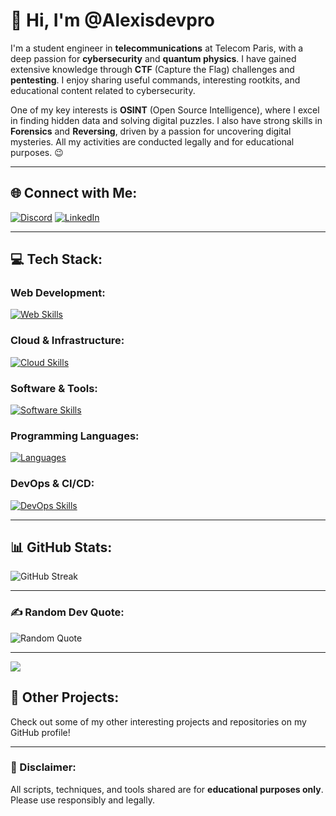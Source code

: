 # 👋 Hi, I'm @Alexisdevpro

I'm a student engineer in **telecommunications** at Telecom Paris, with a deep passion for **cybersecurity** and **quantum physics**. I have gained extensive knowledge through **CTF** (Capture the Flag) challenges and **pentesting**. I enjoy sharing useful commands, interesting rootkits, and educational content related to cybersecurity.

One of my key interests is **OSINT** (Open Source Intelligence), where I excel in finding hidden data and solving digital puzzles. I also have strong skills in **Forensics** and **Reversing**, driven by a passion for uncovering digital mysteries. All my activities are conducted legally and for educational purposes. 😉

---

## 🌐 Connect with Me:
[![Discord](https://skillicons.dev/icons?i=discord)](https://discord.com) 
[![LinkedIn](https://skillicons.dev/icons?i=linkedin)](https://www.linkedin.com/in/alexis-mellier-2625401b1/)

---

## 💻 Tech Stack:
### Web Development:
[![Web Skills](https://skillicons.dev/icons?i=js,html,css,vue,ts,react,php)](https://skillicons.dev)

### Cloud & Infrastructure:
[![Cloud Skills](https://skillicons.dev/icons?i=aws,gcp,azure,terraform,windows)](https://skillicons.dev)

### Software & Tools:
[![Software Skills](https://skillicons.dev/icons?i=ae,au,blender,figma,ps,notion,pr)](https://skillicons.dev)

### Programming Languages:
[![Languages](https://skillicons.dev/icons?i=rust,py,go,cpp,c,cs)](https://skillicons.dev)

### DevOps & CI/CD:
[![DevOps Skills](https://skillicons.dev/icons?i=bash,docker,git,github,gitlab,kubernetes)](https://skillicons.dev)

---

## 📊 GitHub Stats:
![GitHub Streak](https://github-readme-streak-stats.herokuapp.com/?user=alexisdevpro&theme=radical&hide_border=false)

---

### ✍️ Random Dev Quote:
![Random Quote](https://quotes-github-readme.vercel.app/api?type=horizontal&theme=radical)

---

[![](https://visitcount.itsvg.in/api?id=alexisdevpro&icon=1&color=11)](https://visitcount.itsvg.in)

## 🌟 Other Projects:
Check out some of my other interesting projects and repositories on my GitHub profile!

---

### 📝 Disclaimer:
All scripts, techniques, and tools shared are for **educational purposes only**. Please use responsibly and legally.
